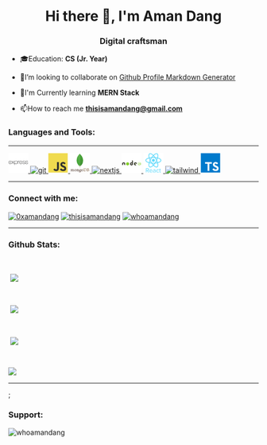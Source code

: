 <h1 align="center">Hi there 👋, I'm Aman Dang</h1>

<h3 align="center">Digital craftsman</h3>

- 🎓Education: **CS (Jr. Year)**

- 🤝I’m looking to collaborate on [Github Profile Markdown Generator](https://github.com/thisisamandang/github-profile-markdown-generator)

- 🧠I'm Currently learning **MERN Stack**

- 📫How to reach me **thisisamandang@gmail.com**

<h3 align="left">Languages and Tools:</h3>
<hr/><p align="left"> <a href="https://expressjs.com" target="_blank" rel="noreferrer"> <img src="https://raw.githubusercontent.com/devicons/devicon/master/icons/express/express-original-wordmark.svg" alt="express" width="40" height="40"/> </a> <a href="https://git-scm.com/" target="_blank" rel="noreferrer"> <img src="https://www.vectorlogo.zone/logos/git-scm/git-scm-icon.svg" alt="git" width="40" height="40"/> </a> <a href="https://developer.mozilla.org/en-US/docs/Web/JavaScript" target="_blank" rel="noreferrer"> <img src="https://raw.githubusercontent.com/devicons/devicon/master/icons/javascript/javascript-original.svg" alt="javascript" width="40" height="40"/> </a> <a href="https://www.mongodb.com/" target="_blank" rel="noreferrer"> <img src="https://raw.githubusercontent.com/devicons/devicon/master/icons/mongodb/mongodb-original-wordmark.svg" alt="mongodb" width="40" height="40"/> </a> <a href="https://nextjs.org/" target="_blank" rel="noreferrer"> <img src="https://cdn.worldvectorlogo.com/logos/nextjs-2.svg" alt="nextjs" width="40" height="40"/> </a> <a href="https://nodejs.org" target="_blank" rel="noreferrer"> <img src="https://raw.githubusercontent.com/devicons/devicon/master/icons/nodejs/nodejs-original-wordmark.svg" alt="nodejs" width="40" height="40"/> </a> <a href="https://reactjs.org/" target="_blank" rel="noreferrer"> <img src="https://raw.githubusercontent.com/devicons/devicon/master/icons/react/react-original-wordmark.svg" alt="react" width="40" height="40"/> </a> <a href="https://tailwindcss.com/" target="_blank" rel="noreferrer"> <img src="https://www.vectorlogo.zone/logos/tailwindcss/tailwindcss-icon.svg" alt="tailwind" width="40" height="40"/> </a> <a href="https://www.typescriptlang.org/" target="_blank" rel="noreferrer"> <img src="https://raw.githubusercontent.com/devicons/devicon/master/icons/typescript/typescript-original.svg" alt="typescript" width="40" height="40"/> </a> </p> <hr/>

<h3 align="left">Connect with me:</h3>
<p align="left">
<a href="https://twitter.com/0xamandang" target="blank"><img align="center" src="https://raw.githubusercontent.com/thisisamandang/github-profile-markdown-generator/main/icons/Social/twitter.svg" alt="0xamandang" height="30" width="40" /></a>
<a href="https://linkedin.com/in/thisisamandang" target="blank"><img align="center" src="https://raw.githubusercontent.com/thisisamandang/github-profile-markdown-generator/main/icons/Social/linked-in-alt.svg" alt="thisisamandang" height="30" width="40" /></a>
<a href="https://instagram.com/whoamandang" target="blank"><img align="center" src="https://raw.githubusercontent.com/thisisamandang/github-profile-markdown-generator/main/icons/Social/instagram.svg" alt="whoamandang" height="30" width="40" /></a>
</p>
<hr />
<h3 align="left">Github Stats:</h3>
<br/> <p>&nbsp;<img align="center" src="https://github-readme-stats.vercel.app/api?username=thisisamandang&theme=dark&hide_border=false&include_all_commits=false&count_private=false "/></p><br/>
<p>&nbsp;<img align="center" src="https://github-readme-streak-stats.herokuapp.com/?user=thisisamandang&theme=dark&hide_border=false "/></p><br/> <p>&nbsp;<img align="center" src="https://github-readme-stats.vercel.app/api/top-langs/?username=thisisamandang&theme=dark&hide_border=false&include_all_commits=false&count_private=false&layout=compact"/></p><br/>
<p>&nbsp;<img align="left" src="https://komarev.com/ghpvc/?username=thisisamandang"/> </p><hr/> ;
<h3 align="left">Support:</h3>
<p><a href="https://www.buymeacoffee.com/whoamandang"> <img align="left" src="https://img.shields.io/badge/Buy%20Me%20a%20Coffee-ffdd00?style=for-the-badge&logo=buy-me-a-coffee&logoColor=black" height="25" width="120" alt="whoamandang" /></a></p><br><br>

